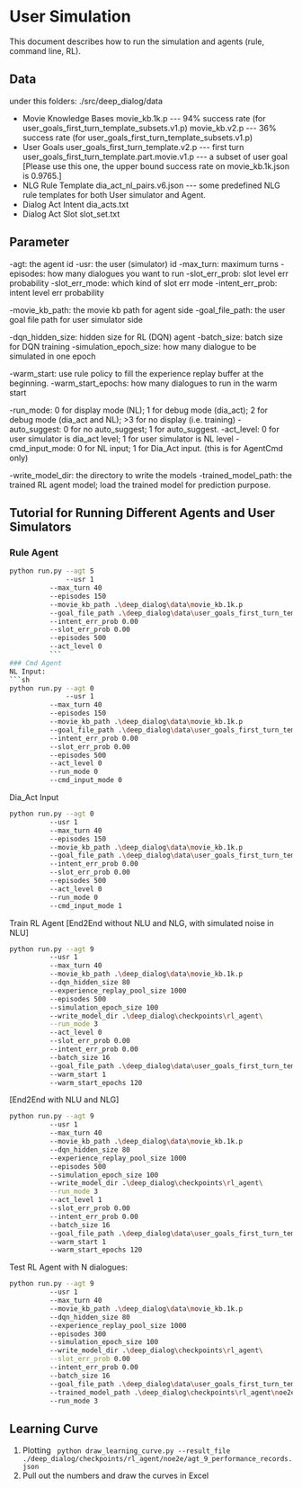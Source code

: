 # User Simulation
This document describes how to run the simulation and agents (rule, command line, RL).
## Data
under this folders: ./src/deep_dialog/data
* Movie Knowledge Bases
movie_kb.1k.p --- 94% success rate (for user_goals_first_turn_template_subsets.v1.p)
movie_kb.v2.p --- 36% success rate (for user_goals_first_turn_template_subsets.v1.p)
* User Goals
user_goals_first_turn_template.v2.p --- first turn
user_goals_first_turn_template.part.movie.v1.p --- a subset of user goal
[Please use this one, the upper bound success rate on movie_kb.1k.json is 0.9765.]
* NLG Rule Template
dia_act_nl_pairs.v6.json --- some predefined NLG rule templates for both User simulator and Agent.
* Dialog Act Intent
dia_acts.txt
* Dialog Act Slot
slot_set.txt

## Parameter

-agt: the agent id
-usr: the user (simulator) id
-max_turn: maximum turns
-episodes: how many dialogues you want to run
-slot_err_prob: slot level err probability
-slot_err_mode: which kind of slot err mode
-intent_err_prob: intent level err probability

-movie_kb_path: the movie kb path for agent side
-goal_file_path: the user goal file path for user simulator side

-dqn_hidden_size: hidden size for RL (DQN) agent
-batch_size: batch size for DQN training
-simulation_epoch_size: how many dialogue to be simulated in one epoch

-warm_start: use rule policy to fill the experience replay buffer at the beginning.
-warm_start_epochs: how many dialogues to run in the warm start

-run_mode: 0 for display mode (NL); 1 for debug mode (dia_act); 2 for debug mode (dia_act and NL); >3 for no display (i.e. training)
-auto_suggest: 0 for no auto_suggest; 1 for auto_suggest.
-act_level: 0 for user simulator is dia_act level; 1 for user simulator is NL level
-cmd_input_mode: 0 for NL input; 1 for Dia_Act input. (this is for AgentCmd only)

-write_model_dir: the directory to write the models
-trained_model_path: the trained RL agent model; load the trained model for prediction purpose.


## Tutorial for Running Different Agents and User Simulators
### Rule Agent
```sh
python run.py --agt 5 
              --usr 1
	      --max_turn 40
	      --episodes 150
	      --movie_kb_path .\deep_dialog\data\movie_kb.1k.p
	      --goal_file_path .\deep_dialog\data\user_goals_first_turn_template.part.movie.v1.p
	      --intent_err_prob 0.00
	      --slot_err_prob 0.00
	      --episodes 500
	      --act_level 0
	      ```
### Cmd Agent
NL Input:
```sh
python run.py --agt 0
              --usr 1
	      --max_turn 40
	      --episodes 150
	      --movie_kb_path .\deep_dialog\data\movie_kb.1k.p
	      --goal_file_path .\deep_dialog\data\user_goals_first_turn_template.part.movie.v1.p
	      --intent_err_prob 0.00
	      --slot_err_prob 0.00
	      --episodes 500
	      --act_level 0
	      --run_mode 0
	      --cmd_input_mode 0
```
Dia_Act Input
```sh
python run.py --agt 0
	      --usr 1
	      --max_turn 40
	      --episodes 150
	      --movie_kb_path .\deep_dialog\data\movie_kb.1k.p 
	      --goal_file_path .\deep_dialog\data\user_goals_first_turn_template.part.movie.v1.p
	      --intent_err_prob 0.00
	      --slot_err_prob 0.00
	      --episodes 500
	      --act_level 0
	      --run_mode 0
	      --cmd_input_mode 1
```
Train RL Agent
[End2End without NLU and NLG, with simulated noise in NLU]
```sh
python run.py --agt 9
	      --usr 1
	      --max_turn 40
	      --movie_kb_path .\deep_dialog\data\movie_kb.1k.p
	      --dqn_hidden_size 80
	      --experience_replay_pool_size 1000
	      --episodes 500
	      --simulation_epoch_size 100
	      --write_model_dir .\deep_dialog\checkpoints\rl_agent\
	      --run_mode 3
	      --act_level 0
	      --slot_err_prob 0.00
	      --intent_err_prob 0.00
	      --batch_size 16
	      --goal_file_path .\deep_dialog\data\user_goals_first_turn_template.part.movie.v1.p
	      --warm_start 1
	      --warm_start_epochs 120
```
[End2End with NLU and NLG]
```sh
python run.py --agt 9
	      --usr 1
	      --max_turn 40
	      --movie_kb_path .\deep_dialog\data\movie_kb.1k.p
	      --dqn_hidden_size 80
	      --experience_replay_pool_size 1000
	      --episodes 500
	      --simulation_epoch_size 100
	      --write_model_dir .\deep_dialog\checkpoints\rl_agent\
	      --run_mode 3
	      --act_level 1
	      --slot_err_prob 0.00
	      --intent_err_prob 0.00
	      --batch_size 16
	      --goal_file_path .\deep_dialog\data\user_goals_first_turn_template.part.movie.v1.p
	      --warm_start 1
	      --warm_start_epochs 120
```

Test RL Agent with N dialogues:
```sh
python run.py --agt 9
	      --usr 1
	      --max_turn 40
	      --movie_kb_path .\deep_dialog\data\movie_kb.1k.p
	      --dqn_hidden_size 80
	      --experience_replay_pool_size 1000
	      --episodes 300 
	      --simulation_epoch_size 100
	      --write_model_dir .\deep_dialog\checkpoints\rl_agent\
	      --slot_err_prob 0.00
	      --intent_err_prob 0.00
	      --batch_size 16
	      --goal_file_path .\deep_dialog\data\user_goals_first_turn_template.part.movie.v1.p
	      --trained_model_path .\deep_dialog\checkpoints\rl_agent\noe2e\agt_9_400_420_0.90000.p
	      --run_mode 3
```

## Learning Curve
1. Plotting
``` python draw_learning_curve.py --result_file ./deep_dialog/checkpoints/rl_agent/noe2e/agt_9_performance_records.json```
2. Pull out the numbers and draw the curves in Excel
